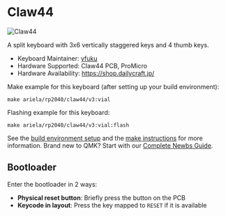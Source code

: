 # Claw44

![Claw44](https://i.imgur.com/5a8iogl.jpg)

A split keyboard with 3x6 vertically staggered keys and 4 thumb keys.

* Keyboard Maintainer: [yfuku](https://github.com/yfuku)
* Hardware Supported: Claw44 PCB, ProMicro
* Hardware Availability: https://shop.dailycraft.jp/

Make example for this keyboard (after setting up your build environment):

    make ariela/rp2040/claw44/v3:vial

Flashing example for this keyboard:

    make ariela/rp2040/claw44/v3:vial:flash

See the [build environment setup](https://docs.qmk.fm/#/getting_started_build_tools) and the [make instructions](https://docs.qmk.fm/#/getting_started_make_guide) for more information. Brand new to QMK? Start with our [Complete Newbs Guide](https://docs.qmk.fm/#/newbs).

## Bootloader

Enter the bootloader in 2 ways:

* **Physical reset button**: Briefly press the button on the PCB
* **Keycode in layout**: Press the key mapped to `RESET` if it is available
